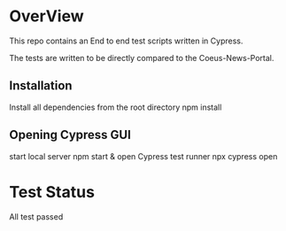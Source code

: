# OverView 

This repo contains an End to end test scripts  written in Cypress.

The tests are written to be directly compared to the  Coeus-News-Portal.

## Installation
Install all dependencies from the root directory
npm install


## Opening Cypress GUI

start local server
npm start &
open Cypress test runner
npx cypress open 

# Test Status 
All test passed